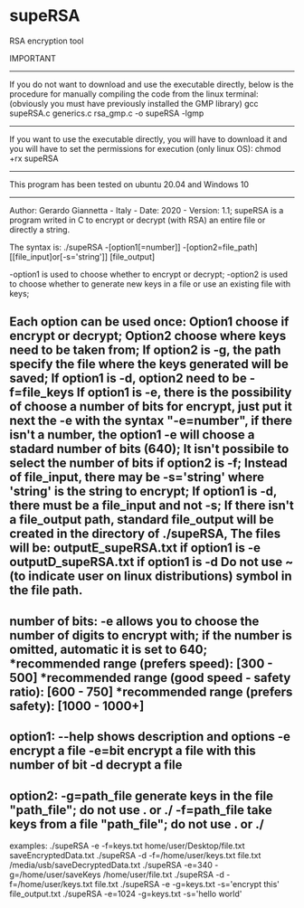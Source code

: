 # supeRSA
RSA encryption tool

IMPORTANT
******************************************** ************************************
If you do not want to download and use the executable directly, 
below is the procedure for manually compiling the code from the linux terminal:
(obviously you must have previously installed the GMP library)
gcc supeRSA.c generics.c rsa_gmp.c -o supeRSA -lgmp
*********************************************************************************
If you want to use the executable directly, you will have to download it and 
you will have to set the permissions for execution (only linux OS):
chmod +rx supeRSA
*********************************************************************************
This program has been tested on ubuntu 20.04 and Windows 10
*********************************************************************************

Author: Gerardo Giannetta - Italy - Date: 2020 - Version: 1.1;
supeRSA is a program writed in C to encrypt or decrypt (with RSA) an entire file or directly a string.

The syntax is: ./supeRSA -[option1[=number]] -[option2=file_path] [[file_input]or[-s='string']] [file_output]

-option1 is used to choose whether to encrypt or decrypt;
-option2 is used to choose whether to generate new keys in a file or use an existing file with keys;

Each option can be used once:
Option1 choose if encrypt or decrypt;
Option2 choose where keys need to be taken from;
If option2 is -g, the path specify the file where the keys generated will be saved;
If option1 is -d, option2 need to be -f=file_keys
If option1 is -e, there is the possibility of choose a number of bits for encrypt, just put it next the -e with the syntax "-e=number",
if there isn't a number, the option1 -e will choose a stadard number of bits (640);
It isn't possibile to select the number of bits if option2 is -f;
Instead of file_input, there may be -s='string' where 'string' is the string to encrypt;
If option1 is -d, there must be a file_input and not -s;
If there isn't a file_output path, standard file_output will be created in the directory of ./supeRSA,
The files will be: outputE_supeRSA.txt if option1 is -e
                   outputD_supeRSA.txt if option1 is -d
Do not use ~ (to indicate user on linux distributions) symbol in the file path.
-------------------------------------------------------------------------------
number of bits: -e allows you to choose the number of digits to encrypt with;
                if the number is omitted, automatic it is set to 640;
*recommended range (prefers speed):             [300 - 500]
*recommended range (good speed - safety ratio): [600 - 750]
*recommended range (prefers safety):            [1000 - 1000+]
-------------------------------------------------------------------------------
option1: --help            shows description and options
         -e                encrypt a file
         -e=bit            encrypt a file with this number of bit
         -d                decrypt a file
-------------------------------------------------------------------------------
option2: -g=path_file     generate keys in the file "path_file";
                          do not use . or ./
         -f=path_file     take keys from a file "path_file";
                          do not use . or ./
-------------------------------------------------------------------------------
examples: ./supeRSA -e -f=keys.txt home/user/Desktop/file.txt saveEncryptedData.txt
          ./supeRSA -d -f=/home/user/keys.txt file.txt /media/usb/saveDecryptedData.txt
          ./supeRSA -e=340 -g=/home/user/saveKeys /home/user/file.txt
          ./supeRSA -d -f=/home/user/keys.txt file.txt
          ./supeRSA -e -g=keys.txt -s='encrypt this' file_output.txt
          ./supeRSA -e=1024 -g=keys.txt -s='hello world'
          
          
